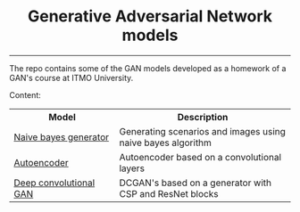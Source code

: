 <h1 align="center">Generative Adversarial Network models</h1>
<hr>
The repo contains some of the GAN models developed as a homework of a GAN's course at ITMO University.

Content:
<table>
    <tr>
        <th width="30%">Model</th>
        <th width="50%">Description</th>
    </tr>
    <tr>
        <td><a href="bayes_generator">Naive bayes generator</a></td>
        <td>Generating scenarios and images using naive bayes algorithm</td>
    </tr>
    <tr>
        <td><a href="autoencoder">Autoencoder</a></td>
        <td>Autoencoder based on a convolutional layers</td>
    </tr>
    <tr>
        <td><a href="dcgan">Deep convolutional GAN</a></td>
        <td>DCGAN's based on a generator with CSP and ResNet blocks</td>
    </tr>
</table>
